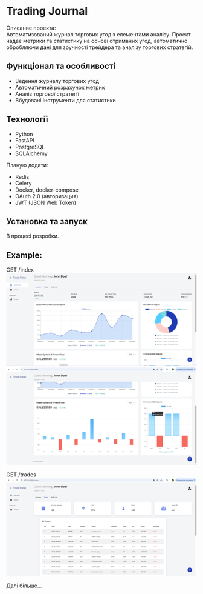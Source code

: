 # Trading Journal

Описание проекта:  
Автоматизований журнал торгових угод з елементами аналізу. 
Проект надає метрики та статистику на основі отриманих угод, автоматично обробляючи дані для зручності трейдера та аналізу торгових стратегій.

## Функціонал та особливості
- Ведення журналу торгових угод
- Автоматичний розрахунок метрик
- Аналіз торгової стратегії
- Вбудовані інструменти для статистики

## Технології
- Python
- FastAPI
- PostgreSQL
- SQLAlchemy

Планую додати: 
- Redis
- Celery
- Docker, docker-compose
- OAuth 2.0 (авторизация)
- JWT (JSON Web Token)


## Установка та запуск
В процесі розробки.


## Example:

GET /index
![Головна сторінка](screenshots/1.png)
![Головна сторінка](screenshots/2.png)

GET /trades
![Сторінка з угодами](screenshots/3.png)

Далі більше...